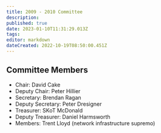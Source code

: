 ```yaml
---
title: 2009 - 2010 Committee
description: 
published: true
date: 2023-01-10T11:31:29.013Z
tags: 
editor: markdown
dateCreated: 2022-10-19T08:50:00.451Z
---
```


## Committee Members

- Chair: David Cake
- Deputy Chair: Peter Hillier
- Secretary: Brendan Ragan
- Deputy Secretary: Peter Dresigner
- Treasurer: SKoT McDonald
- Deputy Treasurer: Daniel Harmsworth
- Members: Trent Lloyd (network infrastructure supremo)

